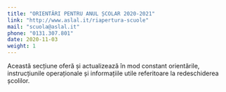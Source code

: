 ```yaml
---
title: "ORIENTĂRI PENTRU ANUL ȘCOLAR 2020-2021"
link: "http://www.aslal.it/riapertura-scuole"
mail: "scuola@aslal.it"
phone: "0131.307.801"
date: 2020-11-03
weight: 1
---
```


Această secțiune oferă și actualizează în mod constant orientările, instrucțiunile operaționale și informațiile utile referitoare la redeschiderea școlilor.
